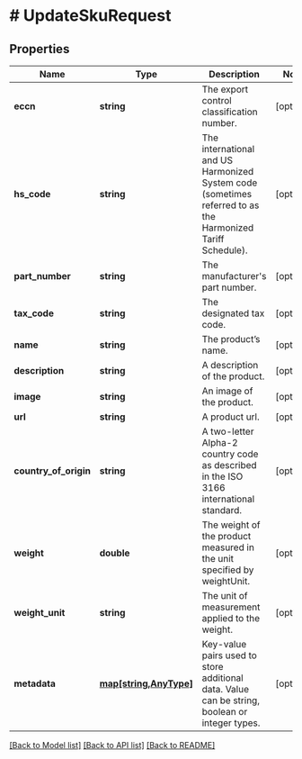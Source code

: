 # # UpdateSkuRequest

## Properties

Name | Type | Description | Notes
------------ | ------------- | ------------- | -------------
**eccn** | **string** | The export control classification number. | [optional] 
**hs_code** | **string** | The international and US Harmonized System code (sometimes referred to as the Harmonized Tariff Schedule). | [optional] 
**part_number** | **string** | The manufacturer&#39;s part number. | [optional] 
**tax_code** | **string** | The designated tax code. | [optional] 
**name** | **string** | The product’s name. | [optional] 
**description** | **string** | A description of the product. | [optional] 
**image** | **string** | An image of the product. | [optional] 
**url** | **string** | A product url. | [optional] 
**country_of_origin** | **string** | A two-letter Alpha-2 country code as described in the ISO 3166 international standard. | [optional] 
**weight** | **double** | The weight of the product measured in the unit specified by weightUnit. | [optional] 
**weight_unit** | **string** | The unit of measurement applied to the weight. | [optional] 
**metadata** | [**map[string,AnyType]**](AnyType.md) | Key-value pairs used to store additional data. Value can be string, boolean or integer types. | [optional] 

[[Back to Model list]](../../README.md#documentation-for-models) [[Back to API list]](../../README.md#documentation-for-api-endpoints) [[Back to README]](../../README.md)



